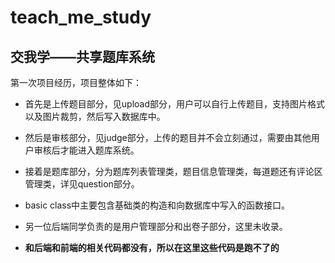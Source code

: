 # teach_me_study
## 交我学——共享题库系统

第一次项目经历，项目整体如下：

- 首先是上传题目部分，见upload部分，用户可以自行上传题目，支持图片格式以及图片裁剪，然后写入数据库中。

- 然后是审核部分，见judge部分，上传的题目并不会立刻通过，需要由其他用户审核后才能进入题库系统。

- 接着是题库部分，分为题库列表管理类，题目信息管理类，每道题还有评论区管理类，详见question部分。

- basic class中主要包含基础类的构造和向数据库中写入的函数接口。

- 另一位后端同学负责的是用户管理部分和出卷子部分，这里未收录。

- **和后端和前端的相关代码都没有，所以在这里这些代码是跑不了的**
